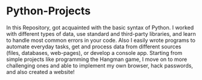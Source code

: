 # Python-Projects
In this Repository, got acquainted with the basic syntax of Python. I  worked with different types of data, use standard and third-party libraries, and learn to handle most common errors in your code.
Also I  easily wrote programs to automate everyday tasks, get and process data from different sources (files, databases, web-pages), or develop a console app. Starting from simple projects like programming the Hangman game, I  move on to more challenging ones and able to implement my own browser, hack passwords, and also  created a website!
